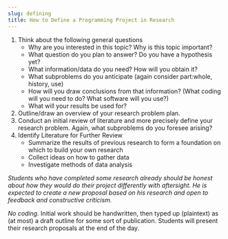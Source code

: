 ```yaml
---
slug: defining
title: How to Define a Programming Project in Research
---
```


1. Think about the following general questions
   * Why are you interested in this topic?  Why is this topic important?  
   * What question do you plan to answer?  Do you have a hypothesis yet?
   * What information/data do you need? How will you obtain it?
   * What subproblems do you anticipate (again consider part:whole, history, use)
   * How will you draw conclusions from that information? (What coding will you need to do?  What software will you use?)
   * What will your results be used for?
2. Outline/draw an overview of your research problem plan.
3. Conduct an initial review of literature and more precisely define your research problem.  Again, what subproblems do you foresee arising?
3. Identify Literature for Further Review
   * Summarize the results of previous research to form a foundation on which to build your own research
   * Collect ideas on how to gather data
   * Investigate methods of data analysis

*Students who have completed some research already should be honest about how they would do their project differently with aftersight.  He is expected to create a new proposal based on his research and open to feedback and constructive criticism.*

*No coding.* Initial work should be handwritten, then typed up (plaintext) as (at most) a draft outline for some sort of publication.  Students will present their research proposals at the end of the day.

